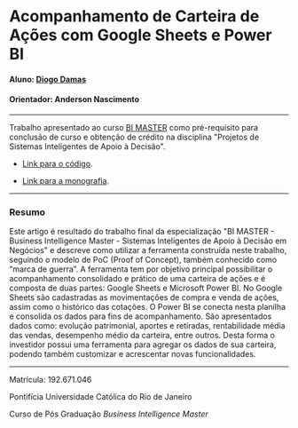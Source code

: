 # Acompanhamento de Carteira de Ações com Google Sheets e Power BI

#### Aluno: [Diogo Damas](https://github.com/diogodamas)
#### Orientador: Anderson Nascimento

---

Trabalho apresentado ao curso [BI MASTER](https://ica.puc-rio.ai/bi-master) como pré-requisito para conclusão de curso e obtenção de crédito na disciplina "Projetos de Sistemas Inteligentes de Apoio à Decisão".

- [Link para o código](https://github.com/diogodamas/poc-bi-master-2019-2/blob/main/Carteira%20A%C3%A7%C3%B5es%20-%20Google%20Finance.pbix). <!-- caso não aplicável, remover esta linha -->

- [Link para a monografia](https://github.com/diogodamas/poc-bi-master-2019-2/blob/main/PoC_BI%20Master_PUC-Rio_Turma%202019.2_Diogo%20Damas.doc). <!-- caso não aplicável, remover esta linha -->


---

### Resumo

<!-- trocar o texto abaixo pelo resumo do trabalho -->

Este artigo é resultado do trabalho final da especialização "BI MASTER - Business Intelligence Master - Sistemas Inteligentes de Apoio à Decisão em Negócios" e descreve como utilizar a ferramenta construída neste trabalho, seguindo o modelo de PoC (Proof of Concept), também conhecido como “marca de guerra”. A ferramenta tem por objetivo principal possibilitar o acompanhamento consolidado e prático de uma carteira de ações e é composta de duas partes: Google Sheets e Microsoft Power BI. No Google Sheets são cadastradas as movimentações de compra e venda de ações, assim como o histórico das cotações. O Power BI se conecta nesta planilha e consolida os dados para fins de acompanhamento. São apresentados dados como: evolução patrimonial, aportes e retiradas, rentabilidade média das vendas, desempenho médio da carteira, entre outros. Desta forma o investidor possui uma ferramenta para agregar os dados de sua carteira, podendo também customizar e acrescentar novas funcionalidades.

---

Matrícula: 192.671.046

Pontifícia Universidade Católica do Rio de Janeiro

Curso de Pós Graduação *Business Intelligence Master*
